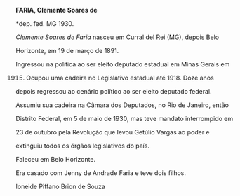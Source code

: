 **FARIA, Clemente Soares de**



\*dep. fed. MG 1930.



*Clemente Soares de Faria* nasceu em Curral del Rei (MG), depois Belo

Horizonte, em 19 de março de 1891.



Ingressou na política ao ser eleito deputado estadual em Minas Gerais em

1915. Ocupou uma cadeira no Legislativo estadual até 1918. Doze anos

depois regressou ao cenário político ao ser eleito deputado federal.

Assumiu sua cadeira na Câmara dos Deputados, no Rio de Janeiro, então

Distrito Federal, em 5 de maio de 1930, mas teve mandato interrompido em

23 de outubro pela Revolução que levou Getúlio Vargas ao poder e

extinguiu todos os órgãos legislativos do país.



Faleceu em Belo Horizonte.



Era casado com Jenny de Andrade Faria e teve dois filhos.



Ioneide Piffano Brion de Souza



